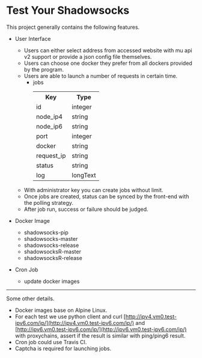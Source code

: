 # Test Your Shadowsocks

This project generally contains the following features.

+ User Interface
    + Users can either select address from accessed website with mu api v2 support or provide a json config file themselves.
    + Users can choose one docker they prefer from all dockers provided by the program.
    + Users are able to launch a number of requests in certain time.
      - jobs
          <table>
            <tr>
              <th>Key</th>
              <th>Type</th>
            </tr>
            <tr>
              <td>id</td>
              <td>integer</td>
            </tr>
            <tr>
              <td>node_ip4</td>
              <td>string</td>
            </tr>
            <tr>
              <td>node_ip6</td>
              <td>string</td>
            </tr>
            <tr>
              <td>port</td>
              <td>integer</td>
            </tr>
            <tr>
              <td>docker</td>
              <td>string</td>
            </tr>
            <tr>
              <td>request_ip</td>
              <td>string</td>
            </tr>
            <tr>
              <td>status</td>
              <td>string</td>
            </tr>
            <tr>
              <td>log</td>
              <td>longText</td>
            </tr>
          </table>
    + With administrator key you can create jobs without limit.
    + Once jobs are created, status can be synced by the front-end with the polling strategy. 
    + After job run, success or failure should be judged.
      
+ Docker Image
    + shadowsocks-pip
    + shadowsocks-master
    + shadowsocks-release
    + shadowsocksR-master
    + shadowsocksR-release
+ Cron Job
    + update docker images
    

<hr>

Some other details.

+ Docker images base on Alpine Linux.
+ For each test we use python client and curl [http://ipv4.vm0.test-ipv6.com/ip/](http://ipv4.vm0.test-ipv6.com/ip/) and [http://ipv6.vm0.test-ipv6.com/ip/](http://ipv6.vm0.test-ipv6.com/ip/) with proxychains, assert if the result is similar with ping/ping6 result.
+ Cron job could use Travis CI.
+ Captcha is required for launching jobs.